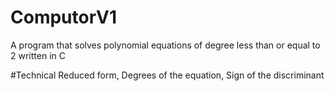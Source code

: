 # ComputorV1
A program that solves polynomial equations of degree less than or equal to 2 written in C

#Technical
Reduced form, Degrees of the equation, Sign of the discriminant
